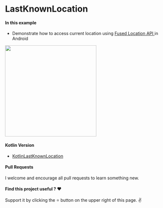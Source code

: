# LastKnownLocation

#### In this example
* Demonstrate how to access current location using [Fused Location API ](https://developer.android.com/training/location/retrieve-current.html) in Android


<img src="https://github.com/pranaypatel512/KotlinLastKnownLocation/blob/master/images/kotlin_last_know_location_play_service.gif" width="300" >


#### Kotlin Version
* [KotlinLastKnownLocation](https://github.com/pranaypatel512/KotlinLastKnownLocation)

#### Pull Requests

I welcome and encourage all pull requests to learn something new.

#### Find this project useful ? ❤️

Support it by clicking the ⭐️ button on the upper right of this page. ✌️
